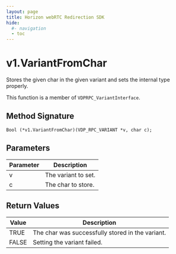 ```yaml
---
layout: page
title: Horizon webRTC Redirection SDK
hide:
  #- navigation
  - toc
---
```

# v1.VariantFromChar

Stores the given char in the given variant and sets the internal type properly.

This function is a member of `VDPRPC_VariantInterface`.

## Method Signature
```
Bool (*v1.VariantFromChar)(VDP_RPC_VARIANT *v, char c);
```

## Parameters

| Parameter | Description |
| --------- | ----------- |
| v | The variant to set. |
| c | The char to store. |

## Return Values

| Value | Description |
| ----- | ----------- |
| TRUE | The char was successfully stored in the variant.|
| FALSE | Setting the variant failed. |

